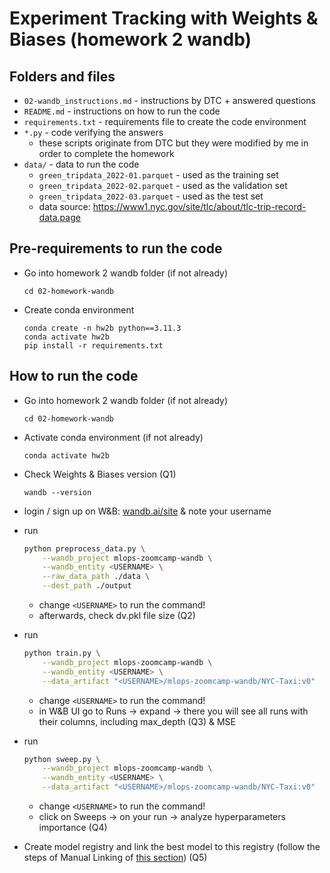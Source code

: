 # Experiment Tracking with Weights & Biases (homework 2 wandb)
## Folders and files
- ```02-wandb_instructions.md``` - instructions by DTC + answered questions
- ```README.md``` - instructions on how to run the code
- ```requirements.txt``` - requirements file to create the code environment
- ```*.py``` - code verifying the answers
    - these scripts originate from DTC but they were modified by me in order to complete the homework
- ```data/``` - data to run the code
    - ```green_tripdata_2022-01.parquet``` - used as the training set
    - ```green_tripdata_2022-02.parquet``` - used as the validation set
    - ```green_tripdata_2022-03.parquet``` - used as the test set
    - data source: https://www1.nyc.gov/site/tlc/about/tlc-trip-record-data.page

## Pre-requirements to run the code
- Go into homework 2 wandb folder (if not already)
    ```
    cd 02-homework-wandb
    ```
- Create conda environment
    ```
    conda create -n hw2b python==3.11.3
    conda activate hw2b
    pip install -r requirements.txt
    ```

## How to run the code
- Go into homework 2 wandb folder (if not already)
    ```
    cd 02-homework-wandb
    ```
- Activate conda environment (if not already)
    ```
    conda activate hw2b
    ```
- Check Weights & Biases version (Q1)
    ```
    wandb --version
    ```
- login / sign up on W&B: [wandb.ai/site](https://wandb.ai/site) & note your username

- run
    ```bash
    python preprocess_data.py \
        --wandb_project mlops-zoomcamp-wandb \
        --wandb_entity <USERNAME> \
        --raw_data_path ./data \
        --dest_path ./output
    ```
    - change ```<USERNAME>``` to run the command!
    - afterwards, check dv.pkl file size (Q2)
- run
    ```bash
    python train.py \
        --wandb_project mlops-zoomcamp-wandb \
        --wandb_entity <USERNAME> \
        --data_artifact "<USERNAME>/mlops-zoomcamp-wandb/NYC-Taxi:v0"
    ```
    - change ```<USERNAME>``` to run the command!
    - in W&B UI go to Runs -> expand -> there you will see all runs with their columns, including max_depth (Q3) & MSE

- run
    ```bash
    python sweep.py \
        --wandb_project mlops-zoomcamp-wandb \
        --wandb_entity <USERNAME> \
        --data_artifact "<USERNAME>/mlops-zoomcamp-wandb/NYC-Taxi:v0"
    ```
    - change ```<USERNAME>``` to run the command!
    - click on Sweeps -> on your run -> analyze hyperparameters importance (Q4)

- Create model registry and link the best model to this registry (follow the steps of Manual Linking of [this section](https://docs.wandb.ai/guides/models/walkthrough#1-create-a-new-registered-model)) (Q5)